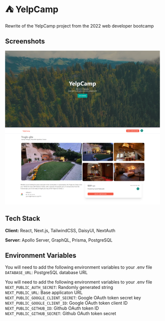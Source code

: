  
# ⛺ YelpCamp  
Rewrite of the YelpCamp project from the 2022 web developer bootcamp  

## Screenshots  

![App Screenshot](https://github.com/SumitNalavade/YelpCampV2/blob/main/public/Screenshot%20(40).png?raw=true)
![App Screenshot](https://github.com/SumitNalavade/YelpCampV2/blob/main/public/Screenshot%20(41).png?raw=true)

## Tech Stack  

**Client:** React, Next.js, TailwindCSS, DaisyUI, NextAuth  

**Server:** Apollo Server, GraphQL, Prisma, PostgreSQL

## Environment Variables  

You will need to add the following environment variables to your .env file  
`DATABASE_URL`: PostgreSQL database URL  

You will need to add the following environment variables to your .env file  
`NEXT_PUBLIC_AUTH_SECRET`: Randomly generated string  
`NEXT_PUBLIC_URL`: Base applicaton URL  
`NEXT_PUBLIC_GOOGLE_CLIENT_SECRET`: Google OAuth token secret key  
`NEXT_PUBLIC_GOOGLE_CLIENT_ID`: Google OAuth token client ID  
`NEXT_PUBLIC_GITHUB_ID`: Github OAuth token ID  
`NEXT_PUBLIC_GITHUB_SECRET`: Github OAuth token secret

